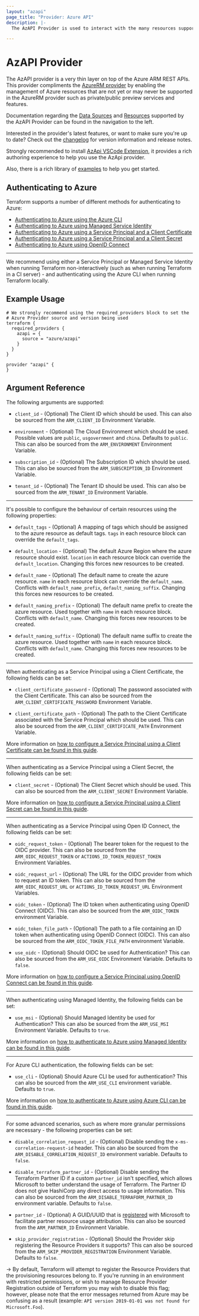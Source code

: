 ```yaml
---
layout: "azapi"
page_title: "Provider: Azure API"
description: |-
  The AzAPI Provider is used to interact with the many resources supported by Azure Resource Manager through its APIs.

---
```


# AzAPI Provider

The AzAPI provider is a very thin layer on top of the Azure ARM REST APIs. This provider compliments the [AzureRM provider](https://registry.terraform.io/providers/hashicorp/azurerm/latest/docs) by enabling the management of Azure resources that are not yet or may never be supported in the AzureRM provider such as private/public preview services and features. 

Documentation regarding the [Data Sources](/docs/configuration/data-sources.html) and [Resources](/docs/configuration/resources.html) supported by the AzAPI Provider can be found in the navigation to the left.

Interested in the provider's latest features, or want to make sure you're up to date? Check out the [changelog](https://github.com/Azure/terraform-provider-azapi/blob/main/CHANGELOG.md) for version information and release notes.

Strongly recommended to install [AzApi VSCode Extension](https://marketplace.visualstudio.com/items?itemName=azapi-vscode.azapi), it provides a rich authoring experience to help you use the AzApi provider.

Also, there is a rich library of [examples](https://github.com/Azure/terraform-provider-azapi/tree/main/examples) to help you get started.

## Authenticating to Azure

Terraform supports a number of different methods for authenticating to Azure:

* [Authenticating to Azure using the Azure CLI](guides/azure_cli.html)
* [Authenticating to Azure using Managed Service Identity](guides/managed_service_identity.html)
* [Authenticating to Azure using a Service Principal and a Client Certificate](guides/service_principal_client_certificate.html)
* [Authenticating to Azure using a Service Principal and a Client Secret](guides/service_principal_client_secret.html)
* [Authenticating to Azure using OpenID Connect](guides/service_principal_oidc.html)

---

We recommend using either a Service Principal or Managed Service Identity when running Terraform non-interactively (such as when running Terraform in a CI server) - and authenticating using the Azure CLI when running Terraform locally.

## Example Usage

```hcl
# We strongly recommend using the required_providers block to set the
# Azure Provider source and version being used
terraform {
  required_providers {
    azapi = {
      source = "azure/azapi"
    }
  }
}

provider "azapi" {
}

```

## Argument Reference

The following arguments are supported:

* `client_id` - (Optional) The Client ID which should be used. This can also be sourced from the `ARM_CLIENT_ID` Environment Variable.

* `environment` - (Optional) The Cloud Environment which should be used. Possible values are `public`, `usgovernment` and `china`. Defaults to `public`. This can also be sourced from the `ARM_ENVIRONMENT` Environment Variable.

* `subscription_id` - (Optional) The Subscription ID which should be used. This can also be sourced from the `ARM_SUBSCRIPTION_ID` Environment Variable.

* `tenant_id` - (Optional) The Tenant ID should be used. This can also be sourced from the `ARM_TENANT_ID` Environment Variable.

---

It's possible to configure the behaviour of certain resources using the following properties: 

* `default_tags` - (Optional) A mapping of tags which should be assigned to the azure resource as default tags. `tags` in each resource block can override the `default_tags`.

* `default_location` - (Optional) The default Azure Region where the azure resource should exist. `location` in each resource block can override the `default_location`. Changing this forces new resources to be created.

* `default_name` - (Optional) The default name to create the azure resource. `name` in each resource block can override the `default_name`. Conflicts with `default_name_prefix`, `default_naming_suffix`. Changing this forces new resources to be created.

* `default_naming_prefix` - (Optional) The default name prefix to create the azure resource. Used together with `name` in each resource block. Conflicts with `default_name`. Changing this forces new resources to be created.

* `default_naming_suffix` - (Optional) The default name suffix to create the azure resource. Used together with `name` in each resource block. Conflicts with `default_name`. Changing this forces new resources to be created.

---

When authenticating as a Service Principal using a Client Certificate, the following fields can be set:

* `client_certificate_password` - (Optional) The password associated with the Client Certificate. This can also be sourced from the `ARM_CLIENT_CERTIFICATE_PASSWORD` Environment Variable.

* `client_certificate_path` - (Optional) The path to the Client Certificate associated with the Service Principal which should be used. This can also be sourced from the `ARM_CLIENT_CERTIFICATE_PATH` Environment Variable.

More information on [how to configure a Service Principal using a Client Certificate can be found in this guide](guides/service_principal_client_certificate.html).

---

When authenticating as a Service Principal using a Client Secret, the following fields can be set:

* `client_secret` - (Optional) The Client Secret which should be used. This can also be sourced from the `ARM_CLIENT_SECRET` Environment Variable.

More information on [how to configure a Service Principal using a Client Secret can be found in this guide](guides/service_principal_client_secret.html).

---

When authenticating as a Service Principal using Open ID Connect, the following fields can be set:

* `oidc_request_token` - (Optional) The bearer token for the request to the OIDC provider. This can also be sourced from the `ARM_OIDC_REQUEST_TOKEN` or `ACTIONS_ID_TOKEN_REQUEST_TOKEN` Environment Variables.

* `oidc_request_url` - (Optional) The URL for the OIDC provider from which to request an ID token. This can also be sourced from the `ARM_OIDC_REQUEST_URL` or `ACTIONS_ID_TOKEN_REQUEST_URL` Environment Variables.

* `oidc_token` - (Optional) The ID token when authenticating using OpenID Connect (OIDC). This can also be sourced from the `ARM_OIDC_TOKEN` environment Variable.

* `oidc_token_file_path` - (Optional) The path to a file containing an ID token when authenticating using OpenID Connect (OIDC). This can also be sourced from the `ARM_OIDC_TOKEN_FILE_PATH` environment Variable.

* `use_oidc` - (Optional) Should OIDC be used for Authentication? This can also be sourced from the `ARM_USE_OIDC` Environment Variable. Defaults to `false`.

More information on [how to configure a Service Principal using OpenID Connect can be found in this guide](guides/service_principal_oidc.html).

---

When authenticating using Managed Identity, the following fields can be set:

* `use_msi` - (Optional) Should Managed Identity be used for Authentication? This can also be sourced from the `ARM_USE_MSI` Environment Variable. Defaults to `true`.

More information on [how to authenticate to Azure using Managed Identity can be found in this guide](guides/managed_service_identity.html).

---

For Azure CLI authentication, the following fields can be set:

* `use_cli` - (Optional) Should Azure CLI be used for authentication? This can also be sourced from the `ARM_USE_CLI` environment variable. Defaults to `true`.

More information on [how to authenticate to Azure using Azure CLI can be found in this guide](guides/azure_cli.html).

---

For some advanced scenarios, such as where more granular permissions are necessary - the following properties can be set:

* `disable_correlation_request_id` - (Optional) Disable sending the `x-ms-correlation-request-id` header. This can also be sourced from the `ARM_DISABLE_CORRELATION_REQUEST_ID` environment variable. Defaults to `false`.

* `disable_terraform_partner_id` - (Optional) Disable sending the Terraform Partner ID if a custom `partner_id` isn't specified, which allows Microsoft to better understand the usage of Terraform. The Partner ID does not give HashiCorp any direct access to usage information. This can also be sourced from the `ARM_DISABLE_TERRAFORM_PARTNER_ID` environment variable. Defaults to `false`.

* `partner_id` - (Optional) A GUID/UUID that is [registered](https://docs.microsoft.com/azure/marketplace/azure-partner-customer-usage-attribution#register-guids-and-offers) with Microsoft to facilitate partner resource usage attribution. This can also be sourced from the `ARM_PARTNER_ID` Environment Variable.

* `skip_provider_registration` - (Optional) Should the Provider skip registering the Resource Providers it supports? This can also be sourced from the `ARM_SKIP_PROVIDER_REGISTRATION` Environment Variable. Defaults to `false`.

-> By default, Terraform will attempt to register the Resource Providers that the provisioning resources belong to. If you're running in an environment with restricted permissions, or wish to manage Resource Provider Registration outside of Terraform you may wish to disable this flag; however, please note that the error messages returned from Azure may be confusing as a result (example: `API version 2019-01-01 was not found for Microsoft.Foo`).
